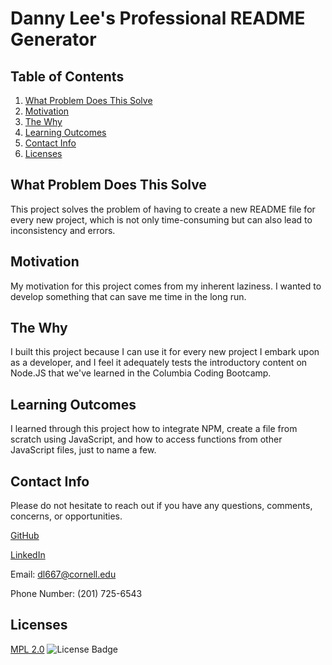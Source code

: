 # Danny Lee's Professional README Generator
## Table of Contents
1. [What Problem Does This Solve](#what-problem-does-this-solve)
2. [Motivation](#motivation)
3. [The Why](#the-why)
4. [Learning Outcomes](#learning-outcomes)
5. [Contact Info](#contact-info)
6. [Licenses](#licenses)

## What Problem Does This Solve
  
This project solves the problem of having to create a new README file for every new project, which is not only time-consuming but can also lead to inconsistency and errors.

## Motivation

My motivation for this project comes from my inherent laziness. I wanted to develop something that can save me time in the long run.

## The Why

I built this project because I can use it for every new project I embark upon as a developer, and I feel it adequately tests the introductory content on Node.JS that we've learned in the Columbia Coding Bootcamp.

## Learning Outcomes

I learned through this project how to integrate NPM, create a file from scratch using JavaScript, and how to access functions from other JavaScript files, just to name a few.

## Contact Info

Please do not hesitate to reach out if you have any questions, comments, concerns, or opportunities.

[GitHub](https://github.com/dannyjunlee)


[LinkedIn](https://linkedin.com/in/daniel-jun-lee)


Email: dl667@cornell.edu


Phone Number: (201) 725-6543


## Licenses
    
[MPL 2.0](https://opensource.org/licenses/MPL-2.0)  ![License Badge](https://img.shields.io/badge/License-MPL%202.0-green)